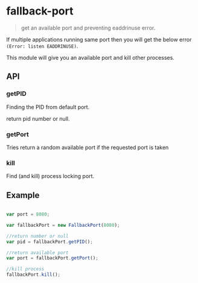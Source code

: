 # fallback-port

> get an available port and preventing eaddrinuse error.


If multiple applications running same port then you will get the below error `(Error: listen EADDRINUSE)`.

This module will give you an available port and kill other processes.


## API

### getPID

Finding the PID from default port.

return pid number or null.

### getPort

Tries return a random available port if the requested port is taken

### kill

Find (and kill) process locking port.

## Example

```js

var port = 8080;

var fallbackPort = new FallbackPort(8080);

//return number or null
var pid = fallbackPort.getPID();

//return available port
var port = fallbackPort.getPort();

//kill process
fallbackPort.kill();


```




